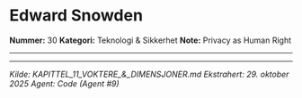 # Edward Snowden

**Nummer:** 30
**Kategori:** Teknologi & Sikkerhet
**Note:** Privacy as Human Right

---

---

*Kilde: KAPITTEL_11_VOKTERE_&_DIMENSJONER.md*
*Ekstrahert: 29. oktober 2025*
*Agent: Code (Agent #9)*
